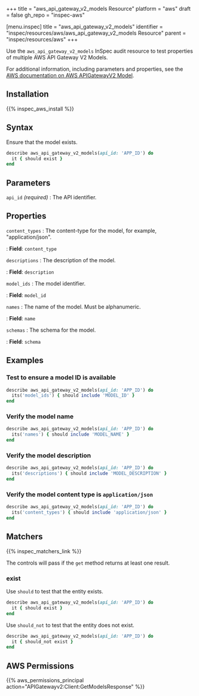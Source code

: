 +++
title = "aws_api_gateway_v2_models Resource"
platform = "aws"
draft = false
gh_repo = "inspec-aws"

[menu.inspec]
title = "aws_api_gateway_v2_models"
identifier = "inspec/resources/aws/aws_api_gateway_v2_models Resource"
parent = "inspec/resources/aws"
+++

Use the `aws_api_gateway_v2_models` InSpec audit resource to test properties of multiple AWS API Gateway V2 Models.

For additional information, including parameters and properties, see the [AWS documentation on AWS APIGatewayV2 Model](https://docs.aws.amazon.com/AWSCloudFormation/latest/UserGuide/aws-resource-apigatewayv2-model.html).

## Installation

{{% inspec_aws_install %}}

## Syntax

Ensure that the model exists.

```ruby
describe aws_api_gateway_v2_models(api_id: 'APP_ID') do
  it { should exist }
end
```

## Parameters

`api_id` _(required)_
: The API identifier.

## Properties

`content_types`
: The content-type for the model, for example, "application/json".

: **Field**: `content_type`

`descriptions`
: The description of the model.

: **Field**: `description`

`model_ids`
: The model identifier.

: **Field**: `model_id`

`names`
: The name of the model. Must be alphanumeric.

: **Field**: `name`

`schemas`
: The schema for the model.

: **Field**: `schema`

## Examples

### Test to ensure a model ID is available

```ruby
describe aws_api_gateway_v2_models(api_id: 'APP_ID') do
  its('model_ids') { should include 'MODEL_ID' }
end
```

### Verify the model name

```ruby
describe aws_api_gateway_v2_models(api_id: 'APP_ID') do
  its('names') { should include 'MODEL_NAME' }
end
```

### Verify the model description

```ruby
describe aws_api_gateway_v2_models(api_id: 'APP_ID') do
  its('descriptions') { should include 'MODEL_DESCRIPTION' }
end
```

### Verify the model content type is `application/json`

```ruby
describe aws_api_gateway_v2_models(api_id: 'APP_ID') do
  its('content_types') { should include 'application/json' }
end
```

## Matchers

{{% inspec_matchers_link %}}

The controls will pass if the `get` method returns at least one result.

### exist

Use `should` to test that the entity exists.

```ruby
describe aws_api_gateway_v2_models(api_id: 'APP_ID') do
  it { should exist }
end
```

Use `should_not` to test that the entity does not exist.

```ruby
describe aws_api_gateway_v2_models(api_id: 'APP_ID') do
  it { should_not exist }
end
```

## AWS Permissions

{{% aws_permissions_principal action="APIGatewayv2:Client:GetModelsResponse" %}}
